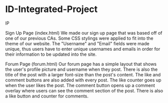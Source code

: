 # ID-Integrated-Project
IP

Sign Up Page (index.html)
We made our sign up page that was based off of one of our previous CAs.
Some CSS stylings were applied to fit into the theme of our website.
The "Username" and "Email" fields were made unique, thus users have to enter unique
usernames and emails in order for their information to be updated into the site.

Forum Page (forum.html)
Our forum page has a simple layout that shows the user's profile picture and username when they post.
There is also the title of the post with a larger font-size than the post's content.
The like and comment buttons are also added with every post.
The like counter goes up when the user likes the post.
The comment button opens up a comment overlay where users can see the comment section of the post.
There is also a like button and counter for comments.